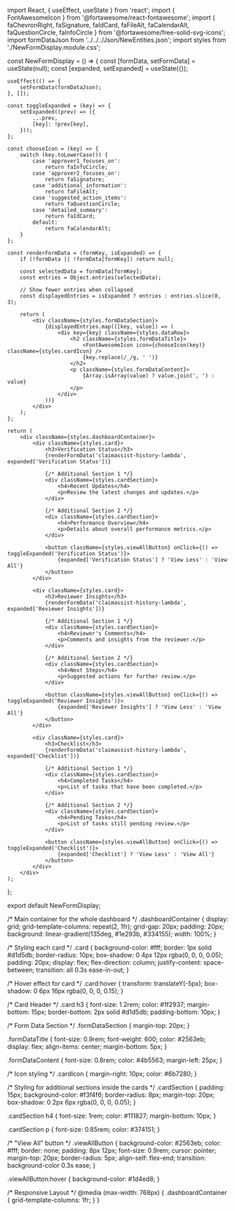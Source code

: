 import React, { useEffect, useState } from 'react';
import { FontAwesomeIcon } from '@fortawesome/react-fontawesome';
import {
    faChevronRight,
    faSignature,
    faIdCard,
    faFileAlt,
    faCalendarAlt,
    faQuestionCircle,
    faInfoCircle
} from '@fortawesome/free-solid-svg-icons';
import formDataJson from '../../../Json/NewEntities.json';
import styles from './NewFormDisplay.module.css';

const NewFormDisplay = () => {
    const [formData, setFormData] = useState(null);
    const [expanded, setExpanded] = useState({});

    useEffect(() => {
        setFormData(formDataJson);
    }, []);

    const toggleExpanded = (key) => {
        setExpanded((prev) => ({
            ...prev,
            [key]: !prev[key],
        }));
    };

    const chooseIcon = (key) => {
        switch (key.toLowerCase()) {
            case 'approver1_focuses_on':
                return faInfoCircle;
            case 'approver2_focuses_on':
                return faSignature;
            case 'additional_information':
                return faFileAlt;
            case 'suggested_action_items':
                return faQuestionCircle;
            case 'detailed_summary':
                return faIdCard;
            default:
                return faCalendarAlt;
        }
    };

    const renderFormData = (formKey, isExpanded) => {
        if (!formData || !formData[formKey]) return null;

        const selectedData = formData[formKey];
        const entries = Object.entries(selectedData);

        // Show fewer entries when collapsed
        const displayedEntries = isExpanded ? entries : entries.slice(0, 3);

        return (
            <div className={styles.formDataSection}>
                {displayedEntries.map(([key, value]) => (
                    <div key={key} className={styles.dataRow}>
                        <h2 className={styles.formDataTitle}>
                            <FontAwesomeIcon icon={chooseIcon(key)} className={styles.cardIcon} />
                            {key.replace(/_/g, ' ')}
                        </h2>
                        <p className={styles.formDataContent}>
                            {Array.isArray(value) ? value.join(', ') : value}
                        </p>
                    </div>
                ))}
            </div>
        );
    };

    return (
        <div className={styles.dashboardContainer}>
            <div className={styles.card}>
                <h3>Verification Status</h3>
                {renderFormData('claimassist-history-lambda', expanded['Verification Status'])}

                {/* Additional Section 1 */}
                <div className={styles.cardSection}>
                    <h4>Recent Updates</h4>
                    <p>Review the latest changes and updates.</p>
                </div>

                {/* Additional Section 2 */}
                <div className={styles.cardSection}>
                    <h4>Performance Overview</h4>
                    <p>Details about overall performance metrics.</p>
                </div>

                <button className={styles.viewAllButton} onClick={() => toggleExpanded('Verification Status')}>
                    {expanded['Verification Status'] ? 'View Less' : 'View All'}
                </button>
            </div>

            <div className={styles.card}>
                <h3>Reviewer Insights</h3>
                {renderFormData('claimassist-history-lambda', expanded['Reviewer Insights'])}

                {/* Additional Section 1 */}
                <div className={styles.cardSection}>
                    <h4>Reviewer's Comments</h4>
                    <p>Comments and insights from the reviewer.</p>
                </div>

                {/* Additional Section 2 */}
                <div className={styles.cardSection}>
                    <h4>Next Steps</h4>
                    <p>Suggested actions for further review.</p>
                </div>

                <button className={styles.viewAllButton} onClick={() => toggleExpanded('Reviewer Insights')}>
                    {expanded['Reviewer Insights'] ? 'View Less' : 'View All'}
                </button>
            </div>

            <div className={styles.card}>
                <h3>Checklist</h3>
                {renderFormData('claimassist-history-lambda', expanded['Checklist'])}

                {/* Additional Section 1 */}
                <div className={styles.cardSection}>
                    <h4>Completed Tasks</h4>
                    <p>List of tasks that have been completed.</p>
                </div>

                {/* Additional Section 2 */}
                <div className={styles.cardSection}>
                    <h4>Pending Tasks</h4>
                    <p>List of tasks still pending review.</p>
                </div>

                <button className={styles.viewAllButton} onClick={() => toggleExpanded('Checklist')}>
                    {expanded['Checklist'] ? 'View Less' : 'View All'}
                </button>
            </div>
        </div>
    );
};

export default NewFormDisplay;


/* Main container for the whole dashboard */
.dashboardContainer {
    display: grid;
    grid-template-columns: repeat(2, 1fr);
    grid-gap: 20px;
    padding: 20px;
    background: linear-gradient(135deg, #1e293b, #334155);
    width: 100%;
}

/* Styling each card */
.card {
    background-color: #fff;
    border: 1px solid #d1d5db;
    border-radius: 10px;
    box-shadow: 0 4px 12px rgba(0, 0, 0, 0.05);
    padding: 20px;
    display: flex;
    flex-direction: column;
    justify-content: space-between;
    transition: all 0.3s ease-in-out;
}

/* Hover effect for card */
.card:hover {
    transform: translateY(-5px);
    box-shadow: 0 6px 16px rgba(0, 0, 0, 0.15);
}

/* Card Header */
.card h3 {
    font-size: 1.2rem;
    color: #1f2937;
    margin-bottom: 15px;
    border-bottom: 2px solid #d1d5db;
    padding-bottom: 10px;
}

/* Form Data Section */
.formDataSection {
    margin-top: 20px;
}

.formDataTitle {
    font-size: 0.9rem;
    font-weight: 600;
    color: #2563eb;
    display: flex;
    align-items: center;
    margin-bottom: 5px;
}

.formDataContent {
    font-size: 0.8rem;
    color: #4b5563;
    margin-left: 25px;
}

/* Icon styling */
.cardIcon {
    margin-right: 10px;
    color: #6b7280;
}

/* Styling for additional sections inside the cards */
.cardSection {
    padding: 15px;
    background-color: #f3f4f6;
    border-radius: 8px;
    margin-top: 20px;
    box-shadow: 0 2px 6px rgba(0, 0, 0, 0.05);
}

.cardSection h4 {
    font-size: 1rem;
    color: #111827;
    margin-bottom: 10px;
}

.cardSection p {
    font-size: 0.85rem;
    color: #374151;
}

/* "View All" button */
.viewAllButton {
    background-color: #2563eb;
    color: #fff;
    border: none;
    padding: 8px 12px;
    font-size: 0.9rem;
    cursor: pointer;
    margin-top: 20px;
    border-radius: 5px;
    align-self: flex-end;
    transition: background-color 0.3s ease;
}

.viewAllButton:hover {
    background-color: #1d4ed8;
}

/* Responsive Layout */
@media (max-width: 768px) {
    .dashboardContainer {
        grid-template-columns: 1fr;
    }
}
